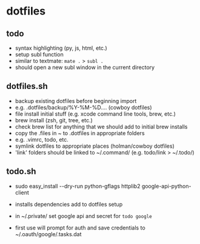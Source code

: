 # dotfiles

## todo
* syntax highlighting (py, js, html, etc.)
* setup subl function
* similar to textmate: `mate .` > `subl .`
* should open a new subl window in the current directory


## dotfiles.sh
* backup existing dotfiles before beginning import
* e.g. .dotfiles/backup/%Y-%M-%D.... (cowboy dotfiles)
* file install initial stuff (e.g. xcode command line tools, brew, etc.)
* brew install (zsh, git, tree, etc.)
* check brew list for anything that we should add to initial brew installs
* copy the .files in ~ to .dotfiles in appropriate folders
* e.g.  .vimrc, todo, etc.
* symlink dotfiles to appropriate places (holman/cowboy dotfiles)
* 'link' folders should be linked to ~/.command/ (e.g. todo/link > ~/.todo/)

## todo.sh
* sudo easy_install --dry-run python-gflags httplib2 google-api-python-client
* installs dependencies add to dotfiles setup

* in ~/.private/ set google api and secret for `todo google`
* first use will prompt for auth and save credentials to ~/.oauth/google/.tasks.dat


